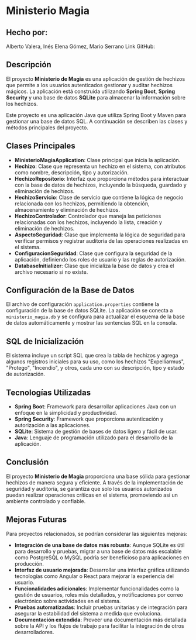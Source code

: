 # Ministerio Magia
## Hecho por: 
Alberto Valera, Inés Elena Gómez, Mario Serrano
Link GitHub: 

## Descripción

El proyecto **Ministerio de Magia** es una aplicación de gestión de hechizos que permite a los usuarios autenticados gestionar y auditar hechizos mágicos. La aplicación está construida utilizando **Spring Boot**, **Spring Security** y una base de datos **SQLite** para almacenar la información sobre los hechizos.

Este proyecto es una aplicación Java que utiliza Spring Boot y Maven para gestionar una base de datos SQL. A continuación se describen las clases y métodos principales del proyecto.

## Clases Principales

- **MinisterioMagiaApplication**: Clase principal que inicia la aplicación.
- **Hechizo**: Clase que representa un hechizo en el sistema, con atributos como nombre, descripción, tipo y autorización.
- **HechizoRepositorio**: Interfaz que proporciona métodos para interactuar con la base de datos de hechizos, incluyendo la búsqueda, guardado y eliminación de hechizos.
- **HechizoServicio**: Clase de servicio que contiene la lógica de negocio relacionada con los hechizos, permitiendo la obtención, almacenamiento y eliminación de hechizos.
- **HechizoControlador**: Controlador que maneja las peticiones relacionadas con los hechizos, incluyendo la lista, creación y eliminación de hechizos.
- **AspectoSeguridad**: Clase que implementa la lógica de seguridad para verificar permisos y registrar auditoría de las operaciones realizadas en el sistema.
- **ConfiguracionSeguridad**: Clase que configura la seguridad de la aplicación, definiendo los roles de usuario y las reglas de autorización.
- **DatabaseInitializer**: Clase que inicializa la base de datos y crea el archivo necesario si no existe.

## Configuración de la Base de Datos

El archivo de configuración `application.properties` contiene la configuración de la base de datos SQLite. La aplicación se conecta a `ministerio_magia.db` y se configura para actualizar el esquema de la base de datos automáticamente y mostrar las sentencias SQL en la consola.

## SQL de Inicialización

El sistema incluye un script SQL que crea la tabla de hechizos y agrega algunos registros iniciales para su uso, como los hechizos "Expelliarmus", "Protego", "Incendio", y otros, cada uno con su descripción, tipo y estado de autorización.

## Tecnologías Utilizadas

- **Spring Boot**: Framework para desarrollar aplicaciones Java con un enfoque en la simplicidad y productividad.
- **Spring Security**: Framework que proporciona autenticación y autorización a las aplicaciones.
- **SQLite**: Sistema de gestión de bases de datos ligero y fácil de usar.
- **Java**: Lenguaje de programación utilizado para el desarrollo de la aplicación.

## Conclusión

El proyecto **Ministerio de Magia** proporciona una base sólida para gestionar hechizos de manera segura y eficiente. A través de la implementación de seguridad y auditoría, se garantiza que solo los usuarios autorizados puedan realizar operaciones críticas en el sistema, promoviendo así un ambiente controlado y confiable.

## Mejoras Futuras

Para proyectos relacionados, se podrían considerar las siguientes mejoras:

- **Integración de una base de datos más robusta**: Aunque SQLite es útil para desarrollo y pruebas, migrar a una base de datos más escalable como PostgreSQL o MySQL podría ser beneficioso para aplicaciones en producción.
- **Interfaz de usuario mejorada**: Desarrollar una interfaz gráfica utilizando tecnologías como Angular o React para mejorar la experiencia del usuario.
- **Funcionalidades adicionales**: Implementar funcionalidades como la gestión de usuarios, roles más detallados, y notificaciones por correo electrónico sobre actividades en el sistema.
- **Pruebas automatizadas**: Incluir pruebas unitarias y de integración para asegurar la estabilidad del sistema a medida que evoluciona.
- **Documentación extendida**: Proveer una documentación más detallada sobre la API y los flujos de trabajo para facilitar la integración de otros desarrolladores.

